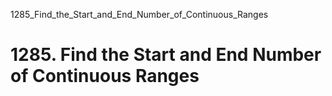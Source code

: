1285_Find_the_Start_and_End_Number_of_Continuous_Ranges
# 1285. Find the Start and End Number of Continuous Ranges

